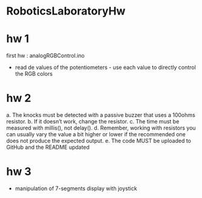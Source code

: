 # RoboticsLaboratoryHw


# hw 1
first hw : analogRGBControl.ino
- read de values of the potentiometers - use each value to directly control the RGB colors

# hw 2
a. The knocks must be detected with a passive buzzer that uses a 100ohms resistor. 
b. If it doesn’t work, change the resistor. 
c. The time must be measured with millis(), not delay(). 
d. Remember, working with resistors you can usually vary the value a bit higher or lower if the recommended one does not produce the expected output. e. The code MUST be uploaded to GitHub and the README updated

# hw 3
- manipulation of 7-segments display with joystick
